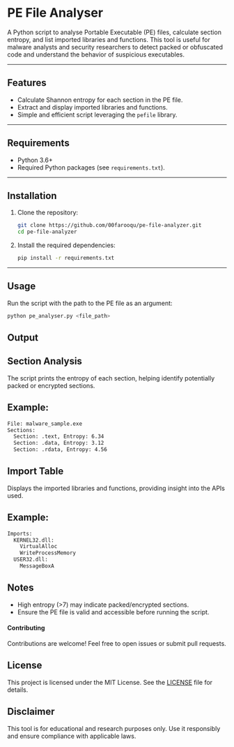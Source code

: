 # PE File Analyser

A Python script to analyse Portable Executable (PE) files, calculate section entropy, and list imported libraries and functions. This tool is useful for malware analysts and security researchers to detect packed or obfuscated code and understand the behavior of suspicious executables.

---

## Features
- Calculate Shannon entropy for each section in the PE file.
- Extract and display imported libraries and functions.
- Simple and efficient script leveraging the `pefile` library.

---

## Requirements
- Python 3.6+
- Required Python packages (see `requirements.txt`).

---

## Installation

1. Clone the repository:
    ```bash
    git clone https://github.com/00farooqu/pe-file-analyzer.git
    cd pe-file-analyzer
    ```

2. Install the required dependencies:
    ```bash
    pip install -r requirements.txt
    ```

---

## Usage

Run the script with the path to the PE file as an argument:

```bash
python pe_analyser.py <file_path>
```

## Output

## Section Analysis

The script prints the entropy of each section, helping identify potentially packed or encrypted sections.

## Example:
```bash
File: malware_sample.exe
Sections:
  Section: .text, Entropy: 6.34
  Section: .data, Entropy: 3.12
  Section: .rdata, Entropy: 4.56
```
## Import Table

Displays the imported libraries and functions, providing insight into the APIs used.

## Example:
```bash
Imports:
  KERNEL32.dll:
    VirtualAlloc
    WriteProcessMemory
  USER32.dll:
    MessageBoxA
```
## Notes

- High entropy (>7) may indicate packed/encrypted sections.
- Ensure the PE file is valid and accessible before running the script.

#### Contributing

Contributions are welcome! Feel free to open issues or submit pull requests.

## License

This project is licensed under the MIT License. See the [LICENSE](LICENCE) file for details.

## Disclaimer

This tool is for educational and research purposes only. Use it responsibly and ensure compliance with applicable laws.
